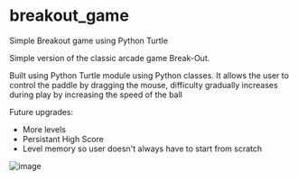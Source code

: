 # breakout_game
Simple Breakout game using Python Turtle

Simple version of the classic arcade game Break-Out.

Built using Python Turtle module using Python classes. It allows the user to control the paddle by dragging the mouse, difficulty gradually 
increases during play by increasing the speed of the ball

Future upgrades:
  * More levels
  * Persistant High Score 
  * Level memory so user doesn't always have to start from scratch



![image](https://user-images.githubusercontent.com/98727234/167328156-c4c38d02-ffb4-4519-aa75-6e36c7e4d413.png)
